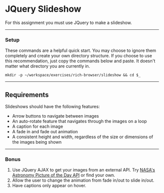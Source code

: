 # JQuery Slideshow

For this assignment you must use JQuery to make a slideshow.

------
### Setup

These commands are a helpful quick start. You may choose to ignore them completely and create your own directory structure. If you choose to use this recommendation, just copy the commands below and paste. It doesn't matter what directory you are currently in.

```
mkdir -p ~/workspace/exercises/rich-browser/slideshow && cd $_
```
------

## Requirements

Slideshows should have the following features:

 - Arrow buttons to navigate between images 
 - An auto-rotate feature that navigates through the images on a loop 
 - A caption for each image
 - A fade in and fade out animation
 - A consistent height and width, regardless of the size or dimensions of the images being shown 

------

### Bonus
1. Use JQuery AJAX to get your images from an external API. Try [NASA's Astronomy Picture of the Day API](https://api.nasa.gov/api.html#apod) or find your own.
2. Allow the user to change the animation from fade in/out to slide in/out.
3. Have captions only appear on hover.